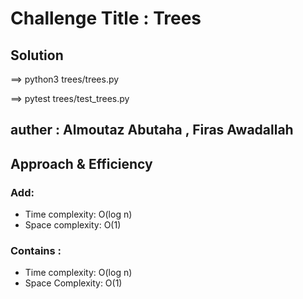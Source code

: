 # Challenge Title : Trees

## Solution

==> python3 trees/trees.py

==> pytest trees/test_trees.py

## auther : Almoutaz Abutaha , Firas Awadallah

## Approach & Efficiency

### Add:
* Time complexity: O(log n)
* Space complexity: O(1)
### Contains :
* Time complexity: O(log n)
* Space Complexity: O(1)